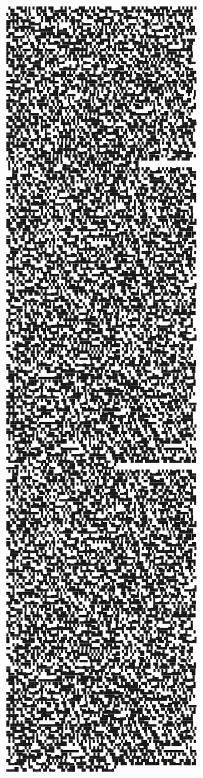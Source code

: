 ▝▅▝▜▟▐▝▐▜▟▝▊▃▟▟▝▃▅▜▙▞▟▝▅▟▜▃▃▝█▃▛▟▞▟▅▞▅▜▜▞▃▟▞▟▟▝▚▜▜▃▝▞▃▝▚▜▄▟▜▞▜▞▄▝▜▝▆▞▜▃▟▃▞▝▛▟▆▃▞▃▝▝▛▜▜▝▆▜▝▜▚▛▇▜▜▝▛▜▅▃▞▝▜▝▚▝▝▝▉▜▚▃▃▝▛▜▃▟▚▞▙▝▃▃▚▝█▞▃▞▞▝▅▝▆▞▝▞▛▝▇▜▛▛▇▃▙▟▆▛▐▃▅▝▐▞▜▃▆▝▞▟▐▝▟▞▄▞▛▞▃▝▜▝▄▃▄▜▛▜▞▜▚▟▉▟▜▃▃▞▞▝▄▟▉▜▜▟▛▜▙▞▄▜▅▜▛▟▛▝▊▜▞▝▅▝▆▝▅▜▅▟▄▃▅▞▟▞▛▝▝▝▄▝▜▝▄▞▄▝▊▃▜▃▅▞▙▟▄▟█▜▄▞▚▟▛▜▝▃▆▟▞▜▅▟▐▞▃▜▃▝▄▞▙▝▊▜▛▛▇▞▛▃▃▜▟▃▚▃▃▝▛▜▚▟▅▟▟▝▞▞▃▞▛▟▐▟▅▃▞▟▜▜▄▜▙▜▜▃▃▃▟▟▉▛▐▟▟▞▃▞▟▜▞▞▚▞▃▞▟▜▞▟▟▟▜▞▙▞▅▞▅▝▅▝▃▝▉▃▚▟▇▝▟▜▜▟▄▝▟▛▇▝▛▞▜▃▅▛▐▟█▜▃▞▝▝▜▝▄▃▝▃▜▜▞▞▄▜▄▝▚▜▅▟▞▞▞▟▚▜▜▟▃▝█▃▝▜▟▜▛▃▟▜▙▞▝▞▝▃▅▟▃▛▐▃▃▜▛▝▊▃▃▟▇▝▛▞▜▞▟▞▜▞▅▝▚▞▜▝▅▃▙▞▄▞▛▟▇▃▚▞▝▟▇▟▊▟▞▃▆▞▙▟▃▞▆▞▟▛▇▜▟▝▅▞▆▟▞▜▄▞▄▝▊▟▐▟▛▃▆▟▞▝▆▝▄▟▜▜▟▃▝▞▆▞▝▜▜▟▅▞▛▃▄▜▄▜▚▟▅▜▜▟▆▃▛▝▟▃▆▞▅▞▆▜▅▟▃▞▜▃▃▜▝▞▄▝▅▝▜▞▆▜▞▟▞▜▞▜▚▞▝▞▙▞▃▝▛▜▟▜▟▟▛▞▙▜▝▟▜▟▃▜▞▟▛▜▝▝▛▃▚▟▊▟▛▃▃▝▝▛▐▟▐▝▃▛▐▞▞▟▄▟▃▟▜▝▛▜▟▝▝▞▙▃▝▛▐▟▅▃▛▝▐▞▚▟▛▞▄▜▄▝▐▝▃▞▅▟▐▝▆▟▚▞▙▞▛▃▛▟▄▟▊▃▜▝▐▟▟▜▜▃▆▝▉▞▚▜▛▞▜▝█▜▚▞▞▟▃▞▅▝▊▟▉▞▄▟▜▝▐▟█▜▞▝▇▟▝▝▐▝▚▝▉▞▝▞▛▃▟▝▚▞▛▞▜▃▃▝▄▝▛▟▊▝▞▝▉▃▚▜▜▜▄▟▇▞▅▞▞▜▅▃▃▃▆▜▝▃▆▝▟▜▅▝▞▜▙▜▙▜▟▝▉▜▃▜▟▟▐▞▞▟▐▜▟▟▆▟▃▝▄▜▄▜▃▝▚▞▙▞▝▃▛▟▟▝▝▞▜▝▅▃▙▞▙▟▊▞▛▛▐▟▆▝▃▝▛▜▝▞▃▝▅▜▛▟▄▃▞▃▃▝█▟▊▟▜▟▟▝▊▃▜▞▃▟▉▟▛▃▛▟▚▝▊▝▇▝▐▃▝▝▅▜▟▜▝▞▙▞▄▟▉▜▄▟█▝▟▝▛▞▜▝▆▟▐▜▄▝█▞▜▟▇▞▜▜▚▞▅▞▃▟▚▟▅▝▚▜▜▜▟▝▇▞▚▜▙▞▚▃▄▜▛▞▃▞▚▞▚▟█▃▚▝▞▟▝▜▝▟▉▜▟▟▇▝▊▝▐▞▝▜▝▟▐▟▝▟▜▟▜▃▜▃▆▞▟▟█▞▃▟▞▞▟▜▞▜▝▝▊▝▚▞▙▝▊▜▙▝▃▝▛▝▊▜▅▃▜▟▉▜▜▜▚▃▄▜▝▟▃▟▆▟▟▝▚▟▊▜▛▞▃▟▟▝▜▝▆▟▅▟▃▞▆▝▄▞▝▜▟▜▜▟▐▟▐▝▜▝▊▜▞▟█▞▞▟▞▜▟▜▟▜▝▟▜▟▐▛▇▝▝▃▆▜▚▟▛▝▐▝▞▝▄▜▙▞▆▞▜▜▞▝▄▃▛▝▉▟▊▜▟▟▇▜▚▃▅▟▛▝▊
▝▐▟▝▝▐▝▃▝▛▟▊▃▄▜▜▟▇▞▆▝▟▝▛▟▟▝▟▟▞▞▆▜▝▟▚▃▟▞▞▟▇▜▝▝█▃▄▟▊▝█▜▚▃▝▝█▟▊▟▊▞▆▝▜▃▞▃▜▝▉▞▜▟▉▟▝▝▊▝▃▜▙▃▅▝▐▞▄▜▛▞▜▃▚▟▞▞▆▞▄▛▇▝▞▝▄▜▄▜▝▝▐▞▞▟▅▜▃▟▜▝▊▝▉▝▚▃▝▜▛▜▚▞▞▜▅▛▐▃▆▝▉▝▅▝▃▝▆▞▛▝▚▟▞▞▆▝▅▟▉▝▉▞▃▟█▞▃▟▝▝▞▛▇▝▉▞▚▛▇▃▜▞▅▟▞▟▝▟▅▝▟▟▇▝▞▝▞▃▃▟▆▟▜▟▝▜▃▛▐▞▜▜▅▟▅▝▉▜▚▟▄▞▛▟▄▟▞▞▅▟█▃▝▝▟▝▉▟▆▟▉▞▜▃▃▞▄▝▜▜▃▝▉▜▚▞▙▜▝▝▅▛▐▝█▞▝▞▝▜▛▟▄▜▛▃▞▝▟▜▞▟▇▟▃▃▜▝▞▜▃▝▞▞▄▟▛▟▆▃▛▜▝▃▝▃▄▞▙▜▝▟▞▝▟▝▇▜▚▝▆▃▃▜▝▃▜▃▟▞▟▃▞▟▝▟▟▃▚▝▉▃▚▜▙▟▄▃▟▞▟▜▟▟▅▞▝▟▊▃▝▃▙▞▆▟▉▟▝▟█▞▚▟█▝▇▜▜▃▛▝▞▜▝▝█▝▉▟▝▟▆▟▇▝▆▃▞▞▛▝▉▟▛▞▃▝▜▜▝▟▇▜▛▟▟▜▅▞▛▟█▝▛▃▞▃▝▞▃▟▇▞▚▟▇▃▃▞▆▜▃▃▛▝▃▜▃▝▟▝▚▞▛▝▝▞▞▜▅▟▇▃▜▝▃▛▐▜▞▝▞▝▚▝▃▝▉▃▄▝▃▟▄▃▆▟▟▃▆▜▜▞▙▝▄▟▐▜▙▛▇▟▝▟▊▟▉▛▇▝▊▝▚▟▜▃▙▟▚▜▝▝█▃▄▛▐▜▃▝▝▝▝▝█▞▟▝▛▟▉▝▆▟▆▃▝▜▅▃▟▞▛▃▆▝▅▃▛▟▄▃▙▜▚▝▐▝▇▝▝▞▜▃▟▟▅▞▃▜▅▜▞▜▞▝▟▟▝▝▛▞▙▟▄▟▟▝▛▃▆▝▄▜▛▝▄▟▃▝▆▜▅▟▚▞▜▃▅▞▆▝▞▃▛▟▞▞▚▟█▟▃▃▜▝▜▛▐▃▅▝▆▞▅▟▜▟▝▞▜▝▐▃▆▝▜▞▝▟▄▟▜▞▄▃▟▟█▟▃▟▚▞▟▝▉▟▇▃▞▟▆▝▐▜▃▟▟▃▟▟▞▝█▜▅▟▟▃▛▛▇▃▄▝▆▟▐▜▞▝▐▛▐▃▙▃▜▟█▃▄▟▊▝▄▞▞▜▙▞▝▞▆▞▟▜▃▜▝▜▚▞▜▝▇▃▝▟▝▝▆▜▃▃▚▜▛▝▚▃▙▝▃▃▆▜▄▝▚▟▇▟█▃▙▜▟▝▆▜▄▃▟▝▜▃▝▃▃▝▞▃▚▟▞▝▆▜▞▟▞▝▜▟▚▃▛▟▆▃▞▝▃▞▛▃▄▛▇▜▄▝▜▃▛▟▉▞▛▜▚▃▙▝▝▜▝▝▚▃▄▜▙▃▞▞▟▞▞▟▇▟▄▞▝▞▝▟▛▟█▝▜▛▇▃▚▝▜▜▙▞▆▞▝▜▅▝▃▃▟▜▟▝█▜▜▛▇▞▟▃▄▟▐▝▃▝▉▜▜▞▜▟▄▝▐▞▃▝▉▝▅▟▐▃▟▜▄▞▟▞▆▟▚▃▝▟▄▛▇▞▚▃▅▃▝▟▄▃▆▜▙▞▄▝▄▝▝▟▊▟▆▟▜▟▇▃▜▟▇▞▙▝▐▃▟▃▞▃▚▞▃▝▅▝▅▃▃▜▝▞▚▜▜▟▐▃▅▝█▝▇▃▚▝▉▝▐▟▛▞▙▜▄▞▅▟▉▞▄▟▊▞▙▃▝▟▐▞▟▜▜▃▞▛▐▃▜▟▄▝▆▞▜▟█▞▟▝▃▃▛▞▝▛▇▃▞▟▝▝▛▞▜▞▚▟▄▛▐▜▞▟█▟▉▟▅▞▃▞▞▝▜▞▞▝▞▜▞▝▛▟▟▟▊▃▟▟▇▞▄▜▟▝▊▞▝▃▅▟▝▟▅▝▛▜▃▞▄▝▅▞▚▜▚▝▉▝▆▜▙▟▜▃▄▟▅▟▟▞▞▝▝▛▇▟▝▝▊▃▙▟▚▟▅▝▟▞▅▝▄▃▃▟▞▝▊▃▟▞▆▃▛▜▜▟▜▝▊▜▄▟▝▃▝▜▃▟▜▛▇▟▊▝▜▜▅▝▄▝▄▝▃▜▚▝▐▜▜▟▄▝▄▟▃▝▊▝▝▝▇▟▇▝▊▟▄▟▞▟▛▟▚▞▙▃▛▃▅▝▇▟█▃▄▝▃▝▜▟▝▟▆▜▙▜▃▝▝▜▙▃▟▃▝▟▆▟▛▃▅▞▙▝▅▟▟▃▝▞▚▜▜▜▃▃▜▟▜▟▅▝▅▜▝▃▝▜▜▝▆▃▛▃▙▞▅▝▄▃▝▜▃▞▛▟▐▞▚▟▉▞▞▝▅▜▜▟▟▞▞▞▟▝▞▃▆▝▟▝▞▝▇▝▜▟▆▟▃▝▚▝█▝▛▝▊▟▞▜▃▜▞▝▞▟▝▝▇▝▚▞▛▃▃▜▟▟▞▝▅▟▇▝▄▞▄▝▇▞▞▝▞▞▚▟▉▝▅▞▞▃▝▝▞▜▜▝▐▟▅▃▞▝▅▜▄▝▄▃▄▃▙▝▚▟▚▟▝▟▚▟█▃▛▟▉▝▊▟▇▞▛▝▆▞▆▟▜▃▜▟▄▃▞▝▞▝█▃▛▜▅▟▆▃▄▞▚▛▇▜▚▞▄▃▞▝▃▝▟▞▙▃▝▝▐▟▃▟▟▞▛▝▉▟█▜▄▝▚▃▛▃▃▃▃▟▉▞▛▛▐▟█▛▇▟█▝▆▟▊▜▙▝▄▝▛▝▄▟▆▃▛▛▐▟▝▟▄▟▝▜▝▝▊▟█▛▐▞▝▝▉▜▄▟▆▝▝▜▃▛▐▃▚▞▝▜▟▟█▟▊▞▜▝▃▟▐▞▃▟▚▜▚▃▟▃▜▟▚▜▚▃▅▜▝▟▅▃▛▜▛▟▐▝▊▞▅▃▆▟▇▟▅▃▚▜▛▛▇▃▆▞▃▝▝▝▇▝▐▞▜▟█▃▙▜▅▞▃▟▅▃▙▃▝▞▃▟█▛▐▝█▟▄▝▜▛▇▜▞▜▄▞▅▜▅▟▟▟▇▜▞▞▙▟▐▝▅▜▞▝▆▃▟▞▝▝▇▝▆▝▊▝▉▝▃▟▝▜▚▜▄▛▐▟▝▜▚▜▛▃▚▝▄▝▅▃▆▜▛▞▛▃▃▜▜▝▜▝▃▛▐▟█▃▄▜▅▟█▝▄▝▆▟▅▃▛▟▅▟▆▞▝▝▇▟█▝▆▝▆▝▚▜▙▜▚▝▝▟▜▜▛▝▚▃▜▃▟▜▜▃▝▃▛▝▃▜▝▃▞▝▝▟▇▜▙▃▄▞▟▛▐▟▆▞▅▝▜▝▅▝▃▜▟▟▊▟▟▟▞▜▙▞▃▃▃▃▆▟▚▜▃▞▄▟▅▜▙▜▛▟▞▝▊▃▙▜▝▛▇▃▃▝▚▟▇▞▅▜▛▜▃▜▙▟▛▜▅▞▚▞▜▃▟▜▝▝▊▟▚▜▛▟▃▃▝▟█▛▐▝▟▃▙▝▊▜▄▝▝▞▅▝▞▃▟▞▞▜▜▃▆▜▄▟▐▝▝▟▇▃▜▟▜▟▐▝█▜▃▜▜▞▆▝▛▞▛▝▟▜▙▝▃▜▙▝▜▝▄▝█▟▆▞▝▝▄▟█▟▞▝▉▞▃▞▟▟▆▝▚▝▟▝▐▝▝▟▄▝▛▃▞▟▅▝▃▟█▞▝▛▇▟▊▟▇▞▚▝▝▜▝▟▃▞▞▃▄▞▜▟█▝▚▃▃▃▃▝▉▝▟▟▟▝▅▞▝▟▄▜▟▞▆▜▄▃▜▞▃▃▃▃▃▝▐▃▝▞▝▛▇▟▆▟▛▝▆▃▅▟▜▝▃▃▄▞▚▟▟▃▞▝█▃▆▜▞▟▄▞▛▞▙▝▚▝▝▟▝▝▚▝▞▜▃▟█▛▐▝▚▃▄▜▞▞▟▟▄▃▚▟▅▝█▝▛▜▃▝▉▜▙▝▊▟▟▜▙▟▟▝▉▜▙▃▛▟▊▟▃▃▆▝▅▝▚▃▞▟▚▃▝▜▞▟▉▝▜▞▜▞▛▜▟▃▞
▝▐▟▝▝▐▝▃▝▛▟▊▃▄▜▜▟▇▞▆▝▟▝▛▟▟▝▟▟▞▞▆▜▝▟▚▃▟▞▞▟▇▜▝▝█▃▄▟▊▝█▜▚▃▝▝█▟▊▟▊▞▆▝▜▃▞▃▜▝▉▞▜▟▉▟▝▝▊▝▃▜▙▃▅▝▐▞▄▜▛▞▜▃▚▟▞▞▆▞▄▛▇▝▞▝▄▜▄▜▝▝▐▞▞▟▅▜▃▟▜▝▊▝▉▝▚▃▝▜▛▜▚▞▞▜▅▛▐▃▆▝▉▝▅▝▃▝▆▞▛▝▚▟▞▞▆▝▅▟▉▝▉▞▃▟█▞▃▟▝▝▞▛▇▝▉▞▚▛▇▃▜▞▅▟▞▟▝▟▅▝▟▟▇▝▞▝▞▃▃▟▆▟▜▟▝▜▃▛▐▞▜▜▅▟▅▝▉▜▚▟▄▞▛▟▄▟▞▞▅▟█▃▝▝▟▝▉▟▆▟▉▞▜▃▃▞▄▝▜▜▃▝▉▜▚▞▙▜▝▝▅▛▐▝█▞▝▞▝▜▛▟▄▜▛▃▞▝▟▜▞▟▇▟▃▃▜▝▞▜▃▝▞▞▄▟▛▟▆▃▛▜▝▃▝▃▄▞▙▜▝▟▞▝▟▝▇▜▚▝▆▃▃▜▝▃▜▃▟▞▟▃▞▟▝▟▟▃▚▝▉▃▚▜▙▟▄▃▟▞▟▜▟▟▅▞▝▟▊▃▝▃▙▞▆▟▉▟▝▟█▞▚▟█▝▇▜▜▃▛▝▞▜▝▝█▝▉▟▝▟▆▟▇▝▆▃▞▞▛▝▉▟▛▞▃▝▜▜▝▟▇▜▛▟▟▜▅▞▛▟█▝▛▃▞▃▝▞▃▟▇▞▚▟▇▃▃▞▆▜▃▃▛▝▃▜▃▝▟▝▚▞▛▝▝▞▞▜▅▟▇▃▜▝▃▛▐▜▞▝▞▝▚▝▃▝▉▃▄▝▃▟▄▃▆▟▟▃▆▜▜▞▙▝▄▟▐▜▙▛▇▟▝▟▊▟▉▛▇▝▊▝▚▟▜▃▙▟▚▜▝▝█▃▄▛▐▜▃▝▝▝▝▝█▞▟▝▛▟▉▝▆▟▆▃▝▜▅▃▟▞▛▃▆▝▅▃▛▟▄▃▙▜▚▝▐▝▇▝▝▞▜▃▟▟▅▞▃▜▅▜▞▜▞▝▟▟▝▝▛▞▙▟▄▟▟▝▛▃▆▝▄▜▛▝▄▟▃▝▆▜▅▟▚▞▜▃▅▞▆▝▞▃▛▟▞▞▚▟█▟▃▃▜▝▜▛▐▃▅▝▆▞▅▟▜▟▝▞▜▝▐▃▆▝▜▞▝▟▄▟▜▞▄▃▟▟█▟▃▟▚▞▟▝▉▟▇▃▞▟▆▝▐▜▃▟▟▃▟▟▞▝█▜▅▟▟▃▛▛▇▃▄▝▆▟▐▜▞▝▐▛▐▃▙▃▜▟█▃▄▟▊▝▄▞▞▜▙▞▝▞▆▞▟▜▃▜▝▜▚▞▜▝▇▃▝▟▝▝▆▜▃▃▚▜▛▝▚▃▙▝▃▃▆▜▄▝▚▟▇▟█▃▙▜▟▝▆▜▄▃▟▝▜▃▝▃▃▝▞▃▚▟▞▝▆▜▞▟▞▝▜▟▚▃▛▟▆▃▞▝▃▞▛▃▄▛▇▜▄▝▜▃▛▟▉▞▛▜▚▃▙▝▝▜▝▝▚▃▄▜▙▃▞▞▟▞▞▟▇▟▄▞▝▞▝▟▛▟█▝▜▛▇▃▚▝▜▜▙▞▆▞▝▜▅▝▃▃▟▜▟▝█▜▜▛▇▞▟▃▄▟▐▝▃▝▉▜▜▞▜▟▄▝▐▞▃▝▉▝▅▟▐▃▟▜▄▞▟▞▆▟▚▃▝▟▄▛▇▞▚▃▅▃▝▟▄▃▆▜▙▞▄▝▄▝▝▟▊▟▆▟▜▟▇▃▜▟▇▞▙▝▐▃▟▃▞▃▚▞▃▝▅▝▅▃▃▜▝▞▚▜▜▟▐▃▅▝█▝▇▃▚▝▉▝▐▟▛▞▙▜▄▞▅▟▉▞▄▟▊▞▙▃▝▟▐▞▟▜▜▃▞▛▐▃▜▟▄▝▆▞▜▟█▞▟▝▃▃▛▞▝▛▇▃▞▟▝▝▛▞▜▞▚▟▄▛▐▜▞▟█▟▉▟▅▞▃▞▞▝▜▞▞▝▞▜▞▝▛▟▟▟▊▃▟▟▇▞▄▜▟▝▊▞▝▃▅▟▝▟▅▝▛▜▃▞▄▝▅▞▚▜▚▝▉▝▆▜▙▟▜▃▄▟▅▟▟▞▞▝▝▛▇▟▝▝▊▃▙▟▚▟▅▝▟▞▅▝▄▃▃▟▞▝▊▃▟▞▆▃▛▜▜▟▜▝▊▜▄▟▝▃▝▜▃▟▜▛▇▟▊▝▜▜▅▝▄▝▄▝▃▜▚▝▐▜▜▟▄▝▄▟▃▝▊▝▝▝▇▟▇▝▊▟▄▟▞▟▛▟▚▞▙▃▛▃▅▝▇▟█▃▄▝▃▝▜▟▝▟▆▜▙▜▃▝▝▜▙▃▟▃▝▟▆▟▛▃▅▞▙▝▅▟▟▃▝▞▚▜▜▜▃▃▜▟▜▟▅▝▅▜▝▃▝▜▜▝▆▃▛▃▙▞▅▝▄▃▝▜▃▞▛▟▐▞▚▟▉▞▞▝▅▜▜▟▟▞▞▞▟▝▞▃▆▝▟▝▞▝▇▝▜▟▆▟▃▝▚▝█▝▛▝▊▟▞▜▃▜▞▝▞▟▝▝▇▝▚▞▛▃▃▜▟▟▞▝▅▟▇▝▄▞▄▝▇▞▞▝▞▞▚▟▉▝▅▞▞▃▝▝▞▜▜▝▐▟▅▃▞▝▅▜▄▝▄▃▄▃▙▝▚▟▚▟▝▟▚▟█▃▛▟▉▝▊▟▇▞▛▝▆▞▆▟▜▃▜▟▄▃▞▝▞▝█▃▛▜▅▟▆▃▄▞▚▛▇▜▚▞▄▃▞▝▃▝▟▞▙▃▝▝▐▟▃▟▟▞▛▝▉▟█▜▄▝▚▃▛▃▃▃▃▟▉▞▛▛▐▟█▛▇▟█▝▆▟▊▜▙▝▄▝▛▝▄▟▆▃▛▛▐▟▝▟▄▟▝▜▝▝▊▟█▛▐▞▝▝▉▜▄▟▆▝▝▜▃▛▐▃▚▞▝▜▟▟█▟▊▞▜▝▃▟▐▞▃▟▚▜▚▃▟▃▜▟▚▜▚▃▅▜▝▟▅▃▛▜▛▟▐▝▊▞▅▃▆▟▇▟▅▃▚▜▛▛▇▃▆▞▃▝▝▝▇▝▐▞▜▟█▃▙▜▅▞▃▟▅▃▙▃▝▞▃▟█▛▐▝█▟▄▝▜▛▇▜▞▜▄▞▅▜▅▟▟▟▇▜▞▞▙▟▐▝▅▜▞▝▆▃▟▞▝▝▇▝▆▝▊▝▉▝▃▟▝▜▚▜▄▛▐▟▝▜▚▜▛▃▚▝▄▝▅▃▆▜▛▞▛▃▃▜▜▝▜▝▃▛▐▟█▃▄▜▅▟█▝▄▝▆▟▅▃▛▟▅▟▆▞▝▝▇▟█▝▆▝▆▝▚▜▙▜▚▝▝▟▜▜▛▝▚▃▜▃▟▜▜▃▝▃▛▝▃▜▝▃▞▝▝▟▇▜▙▃▄▞▟▛▐▟▆▞▅▝▜▝▅▝▃▜▟▟▊▟▟▟▞▜▙▞▃▃▃▃▆▟▚▜▃▞▄▟▅▜▙▜▛▟▞▝▊▃▙▜▝▛▇▃▃▝▚▟▇▞▅▜▛▜▃▜▙▟▛▜▅▞▚▞▜▃▟▜▝▝▊▟▚▜▛▟▃▃▝▟█▛▐▝▟▃▙▝▊▜▄▝▝▞▅▝▞▃▟▞▞▜▜▃▆▜▄▟▐▝▝▟▇▃▜▟▜▟▐▝█▜▃▜▜▞▆▝▛▞▛▝▟▜▙▝▃▜▙▝▜▝▄▝█▟▆▞▝▝▄▟█▟▞▝▉▞▃▞▟▟▆▝▚▝▟▝▐▝▝▟▄▝▛▃▞▟▅▝▃▟█▞▝▛▇▟▊▟▇▞▚▝▝▜▝▟▃▞▞▃▄▞▜▟█▝▚▃▃▃▃▝▉▝▟▟▟▝▅▞▝▟▄▜▟▞▆▜▄▃▜▞▃▃▃▃▃▝▐▃▝▞▝▛▇▟▆▟▛▝▆▃▅▟▜▝▃▃▄▞▚▟▟▃▞▝█▃▆▜▞▟▄▞▛▞▙▝▚▝▝▟▝▝▚▝▞▜▃▟█▛▐▝▚▃▄▜▞▞▟▟▄▃▚▟▅▝█▝▛▜▃▝▉▜▙▝▊▟▟▜▙▟▟▝▉▜▙▃▛▟▊▟▃▃▆▝▅▝▚▃▞▟▚▃▝▜▞▟▉▝▜▞▜▞▛▜▟▃▞
